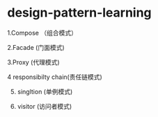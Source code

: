 # design-pattern-learning

1.Compose （组合模式）

2.Facade (门面模式)

3.Proxy (代理模式)

4 responsibilty chain(责任链模式)

5. singltion (单例模式)

6. visitor (访问者模式)



